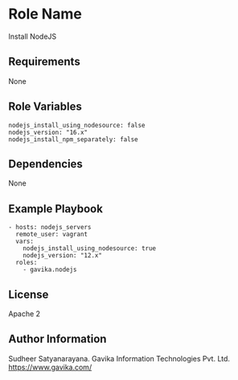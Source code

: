 Role Name
=========

Install NodeJS

Requirements
------------

None

Role Variables
--------------
```
nodejs_install_using_nodesource: false
nodejs_version: "16.x"
nodejs_install_npm_separately: false
```

Dependencies
------------

None

Example Playbook
----------------
```
- hosts: nodejs_servers
  remote_user: vagrant
  vars:
    nodejs_install_using_nodesource: true
    nodejs_version: "12.x"
  roles:
    - gavika.nodejs
```

License
-------

Apache 2

Author Information
------------------
Sudheer Satyanarayana.
Gavika Information Technologies Pvt. Ltd. https://www.gavika.com/
